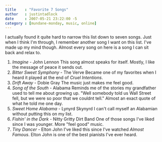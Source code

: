 ```yaml
---
title    : "Favorite 7 Songs"
author   : justintadlock
date     : 2007-05-21 23:22:00 -5
category : [mundane-monday, music, online]
---
```


I actually found it quite hard to narrow this list down to seven songs.  Just when I think I'm through, I remember another song I want on this list.  I've made up my mind though.  Almost every song on here is a song I can sit back and relax to.

<ol class="listSpread">
<li><em>Imagine</em> - John Lennon
This song almost speaks for itself.  Mostly, I like the message of peace it sends out.</li>
<li><em>Bitter Sweet Symphony </em>- The Verve
Became one of my favorites when I heard it played at the end of <em> Cruel Intentions</em>.</li>
<li><em>Drift Away</em> - Dobie Gray
The music just makes me feel good.</li>
<li><em>Song of the South</em> - Alabama
Reminds me of the stories my grandfather used to tell me about growing up.  "Well somebody told us Wall Street fell, but we were so poor that we couldnt tell."  Almost an exact quote of what he told me one day.</li>
<li><em>Sweet Home Alabama</em> - Lynyrd Skynyrd
I can't call myself an Alabamian without putting this on my list. </li>
<li><em>Fishin' in the Dark</em> - Nitty Gritty Dirt Band
One of those songs I've liked since I was younger.  More "feel good" music.</li>
<li><em>Tiny Dancer</em> - Elton John
I've liked this since I've watched <em> Almost Famous</em>.  Elton John is one of the best pianists I've ever heard.</li>
</ol>
